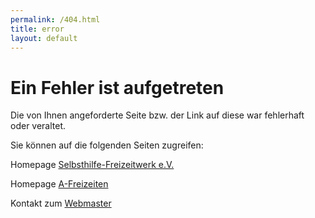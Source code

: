 ```yaml
---
permalink: /404.html
title: error
layout: default
---
```

<script language="javascript">
  
  if(document.URL.endsWith("Einladung+Ostern.pdf")){
    window.location.href="http://www.a-freizeiten.de/pdf/BremenOstern2016.pdf";
  } else if (document.URL.endsWith("Osterfreizeit.pdf")){
    window.location.href="http://www.a-freizeiten.de/pdf/ErichOsterfreizeit2016.pdf";
  }
</script>

# Ein Fehler ist aufgetreten

Die von Ihnen angeforderte Seite bzw. der Link auf diese war fehlerhaft oder veraltet.

Sie können auf die folgenden Seiten zugreifen:

Homepage [Selbsthilfe-Freizeitwerk e.V.](http://www.selbsthilfe-freizeitwerk.de)

Homepage [A-Freizeiten](http://www.a-freizeiten.de)

Kontakt zum [Webmaster](mailto:webmaster@a-freizeiten.de)
